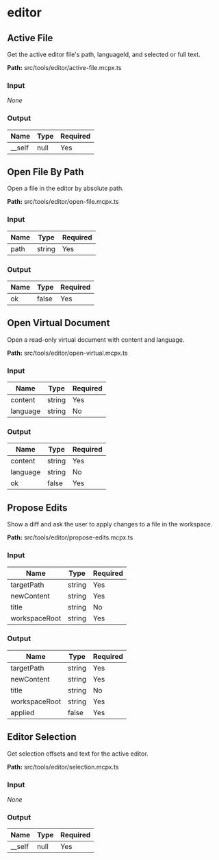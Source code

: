 # editor

## Active File

Get the active editor file's path, languageId, and selected or full text.

**Path:** src/tools/editor/active-file.mcpx.ts

### Input
_None_

### Output
| Name | Type | Required |
| --- | --- | --- |
| __self | null | Yes |

## Open File By Path

Open a file in the editor by absolute path.

**Path:** src/tools/editor/open-file.mcpx.ts

### Input
| Name | Type | Required |
| --- | --- | --- |
| path | string | Yes |

### Output
| Name | Type | Required |
| --- | --- | --- |
| ok | false | Yes |

## Open Virtual Document

Open a read-only virtual document with content and language.

**Path:** src/tools/editor/open-virtual.mcpx.ts

### Input
| Name | Type | Required |
| --- | --- | --- |
| content | string | Yes |
| language | string | No |

### Output
| Name | Type | Required |
| --- | --- | --- |
| content | string | Yes |
| language | string | No |
| ok | false | Yes |

## Propose Edits

Show a diff and ask the user to apply changes to a file in the workspace.

**Path:** src/tools/editor/propose-edits.mcpx.ts

### Input
| Name | Type | Required |
| --- | --- | --- |
| targetPath | string | Yes |
| newContent | string | Yes |
| title | string | No |
| workspaceRoot | string | Yes |

### Output
| Name | Type | Required |
| --- | --- | --- |
| targetPath | string | Yes |
| newContent | string | Yes |
| title | string | No |
| workspaceRoot | string | Yes |
| applied | false | Yes |

## Editor Selection

Get selection offsets and text for the active editor.

**Path:** src/tools/editor/selection.mcpx.ts

### Input
_None_

### Output
| Name | Type | Required |
| --- | --- | --- |
| __self | null | Yes |

